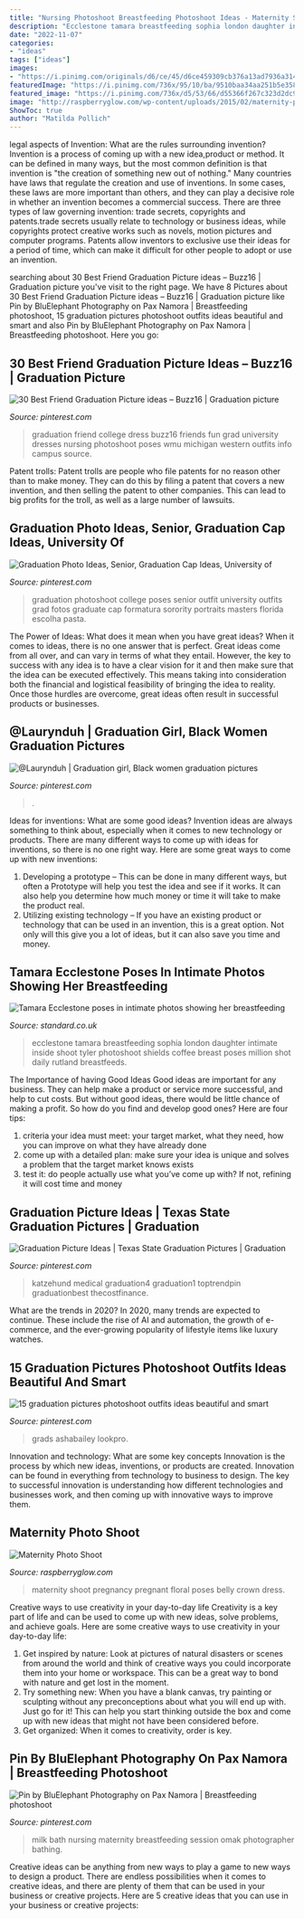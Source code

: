 ```yaml
---
title: "Nursing Photoshoot Breastfeeding Photoshoot Ideas - Maternity Shoot Pregnancy Pregnant Floral Poses Belly Crown Dress"
description: "Ecclestone tamara breastfeeding sophia london daughter intimate inside shoot tyler photoshoot shields coffee breast poses million shot daily rutland breastfeeds"
date: "2022-11-07"
categories:
- "ideas"
tags: ["ideas"]
images:
- "https://i.pinimg.com/originals/d6/ce/45/d6ce459309cb376a13ad7936a314d978.jpg"
featuredImage: "https://i.pinimg.com/736x/95/10/ba/9510baa34aa251b5e3585ffc91e4fb73.jpg"
featured_image: "https://i.pinimg.com/736x/d5/53/66/d55366f267c323d2dc964aae0ef15dcc.jpg"
image: "http://raspberryglow.com/wp-content/uploads/2015/02/maternity-photo-shoot-13-682x1024.jpg"
ShowToc: true
author: "Matilda Pollich"
---
```



legal aspects of Invention: What are the rules surrounding invention?
Invention is a process of coming up with a new idea,product or method. It can be defined in many ways, but the most common definition is that invention is "the creation of something new out of nothing." Many countries have laws that regulate the creation and use of inventions. In some cases, these laws are more important than others, and they can play a decisive role in whether an invention becomes a commercial success.
There are three types of law governing invention: trade secrets, copyrights and patents.trade secrets usually relate to technology or business ideas, while copyrights protect creative works such as novels, motion pictures and computer programs. Patents allow inventors to exclusive use their ideas for a period of time, which can make it difficult for other people to adopt or use an invention.

	

		
searching about 30 Best Friend Graduation Picture ideas – Buzz16 | Graduation picture you've visit to the right page. We have 8 Pictures about 30 Best Friend Graduation Picture ideas – Buzz16 | Graduation picture like Pin by BluElephant Photography on Pax Namora | Breastfeeding photoshoot, 15 graduation pictures photoshoot outfits ideas beautiful and smart and also Pin by BluElephant Photography on Pax Namora | Breastfeeding photoshoot. Here you go:
		
    
## 30 Best Friend Graduation Picture Ideas – Buzz16 | Graduation Picture

<img loading=lazy src="https://i.pinimg.com/736x/d5/53/66/d55366f267c323d2dc964aae0ef15dcc.jpg" onerror="this.onerror=null;this.src='https://tse4.mm.bing.net/th?id=OIP.eOnZwREi01UFF6DV8eVxDAHaLF&amp;pid=15.1';" alt="30 Best Friend Graduation Picture ideas – Buzz16 | Graduation picture">

_Source: pinterest.com_

>graduation friend college dress buzz16 friends fun grad university dresses nursing photoshoot poses wmu michigan western outfits info campus source. 

	

Patent trolls:
Patent trolls are people who file patents for no reason other than to make money. They can do this by filing a patent that covers a new invention, and then selling the patent to other companies. This can lead to big profits for the troll, as well as a large number of lawsuits.

    
## Graduation Photo Ideas, Senior, Graduation Cap Ideas, University Of

<img loading=lazy src="https://i.pinimg.com/736x/dc/a5/6d/dca56d42f16d0cbd12584f251fdc6aa1.jpg" onerror="this.onerror=null;this.src='https://tse2.mm.bing.net/th?id=OIP.9tQP2yWyStbaNzobBCj7VgHaJ3&amp;pid=15.1';" alt="Graduation Photo Ideas, Senior, Graduation Cap Ideas, University of">

_Source: pinterest.com_

>graduation photoshoot college poses senior outfit university outfits grad fotos graduate cap formatura sorority portraits masters florida escolha pasta. 

	

The Power of Ideas: What does it mean when you have great ideas?
When it comes to ideas, there is no one answer that is perfect. Great ideas come from all over, and can vary in terms of what they entail. However, the key to success with any idea is to have a clear vision for it and then make sure that the idea can be executed effectively. This means taking into consideration both the financial and logistical feasibility of bringing the idea to reality. Once those hurdles are overcome, great ideas often result in successful products or businesses.

    
## @Laurynduh | Graduation Girl, Black Women Graduation Pictures

<img loading=lazy src="https://i.pinimg.com/736x/43/62/68/436268be20492a6360640841f533a1fc.jpg" onerror="this.onerror=null;this.src='https://tse1.mm.bing.net/th?id=OIP.QqVipyXgmw9Oh2S8cXaNYQHaOB&amp;pid=15.1';" alt="@Laurynduh | Graduation girl, Black women graduation pictures">

_Source: pinterest.com_

>. 

	

Ideas for inventions: What are some good ideas?
Invention ideas are always something to think about, especially when it comes to new technology or products. There are many different ways to come up with ideas for inventions, so there is no one right way. Here are some great ways to come up with new inventions: 
1. Developing a prototype – This can be done in many different ways, but often a Prototype will help you test the idea and see if it works. It can also help you determine how much money or time it will take to make the product real. 
2. Utilizing existing technology – If you have an existing product or technology that can be used in an invention, this is a great option. Not only will this give you a lot of ideas, but it can also save you time and money. 

    
## Tamara Ecclestone Poses In Intimate Photos Showing Her Breastfeeding

<img loading=lazy src="https://static.standard.co.uk/s3fs-public/thumbnails/image/2014/11/26/12/4_1.jpg" onerror="this.onerror=null;this.src='https://tse4.mm.bing.net/th?id=OIP.8nEiNjnc9Gd2wmvHNsOWigHaE8&amp;pid=15.1';" alt="Tamara Ecclestone poses in intimate photos showing her breastfeeding">

_Source: standard.co.uk_

>ecclestone tamara breastfeeding sophia london daughter intimate inside shoot tyler photoshoot shields coffee breast poses million shot daily rutland breastfeeds. 

	

The Importance of having Good Ideas
Good ideas are important for any business. They can help make a product or service more successful, and help to cut costs. But without good ideas, there would be little chance of making a profit. So how do you find and develop good ones? Here are four tips:
1. criteria your idea must meet: your target market, what they need, how you can improve on what they have already done
2. come up with a detailed plan: make sure your idea is unique and solves a problem that the target market knows exists
3. test it: do people actually use what you’ve come up with? If not, refining it will cost time and money

    
## Graduation Picture Ideas | Texas State Graduation Pictures | Graduation

<img loading=lazy src="https://i.pinimg.com/originals/d6/ce/45/d6ce459309cb376a13ad7936a314d978.jpg" onerror="this.onerror=null;this.src='https://tse1.mm.bing.net/th?id=OIP.y3PPPCabLZ4RDQ2JbFn0DAHaLH&amp;pid=15.1';" alt="Graduation Picture Ideas | Texas State Graduation Pictures | Graduation">

_Source: pinterest.com_

>katzehund medical graduation4 graduation1 toptrendpin graduationbest thecostfinance. 

	

What are the trends in 2020?
In 2020, many trends are expected to continue. These include the rise of AI and automation, the growth of e-commerce, and the ever-growing popularity of lifestyle items like luxury watches.

    
## 15 Graduation Pictures Photoshoot Outfits Ideas Beautiful And Smart

<img loading=lazy src="https://i.pinimg.com/736x/95/10/ba/9510baa34aa251b5e3585ffc91e4fb73.jpg" onerror="this.onerror=null;this.src='https://tse3.mm.bing.net/th?id=OIP.pd-p7VrN3WRecyr7j0qzzAHaLG&amp;pid=15.1';" alt="15 graduation pictures photoshoot outfits ideas beautiful and smart">

_Source: pinterest.com_

>grads ashabailey lookpro. 

	

Innovation and technology: What are some key concepts
Innovation is the process by which new ideas, inventions, or products are created. Innovation can be found in everything from technology to business to design. The key to successful innovation is understanding how different technologies and businesses work, and then coming up with innovative ways to improve them.

    
## Maternity Photo Shoot

<img loading=lazy src="http://raspberryglow.com/wp-content/uploads/2015/02/maternity-photo-shoot-13-682x1024.jpg" onerror="this.onerror=null;this.src='https://tse3.mm.bing.net/th?id=OIP.yBhrVeJjREmgdMdApuSfyQHaLH&amp;pid=15.1';" alt="Maternity Photo Shoot">

_Source: raspberryglow.com_

>maternity shoot pregnancy pregnant floral poses belly crown dress. 

	

Creative ways to use creativity in your day-to-day life
Creativity is a key part of life and can be used to come up with new ideas, solve problems, and achieve goals. Here are some creative ways to use creativity in your day-to-day life:
1. Get inspired by nature: Look at pictures of natural disasters or scenes from around the world and think of creative ways you could incorporate them into your home or workspace. This can be a great way to bond with nature and get lost in the moment.
2. Try something new: When you have a blank canvas, try painting or sculpting without any preconceptions about what you will end up with. Just go for it! This can help you start thinking outside the box and come up with new ideas that might not have been considered before.
3. Get organized: When it comes to creativity, order is key.

    
## Pin By BluElephant Photography On Pax Namora | Breastfeeding Photoshoot

<img loading=lazy src="https://i.pinimg.com/originals/1e/1a/9a/1e1a9a1485a521b541a7ed671577156e.jpg" onerror="this.onerror=null;this.src='https://tse1.mm.bing.net/th?id=OIP.RYr497fNAz5UQ-ITpMtlDQHaLH&amp;pid=15.1';" alt="Pin by BluElephant Photography on Pax Namora | Breastfeeding photoshoot">

_Source: pinterest.com_

>milk bath nursing maternity breastfeeding session omak photographer bathing. 

	

Creative ideas can be anything from new ways to play a game to new ways to design a product. There are endless possibilities when it comes to creative ideas, and there are plenty of them that can be used in your business or creative projects. Here are 5 creative ideas that you can use in your business or creative projects:

